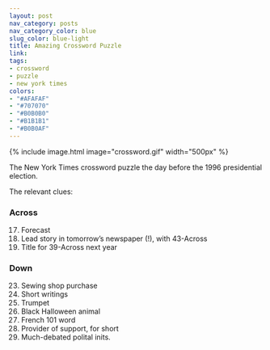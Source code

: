 ```yaml
---
layout: post
nav_category: posts
nav_category_color: blue
slug_color: blue-light
title: Amazing Crossword Puzzle
link:
tags:
- crossword
- puzzle
- new york times
colors:
- "#AFAFAF"
- "#707070"
- "#B0B0B0"
- "#B1B1B1"
- "#B0B0AF"
---
```


{% include image.html image="crossword.gif" width="500px" %}

The New York Times crossword puzzle the day before the 1996 presidential election.

<!-- more -->

The relevant clues:

### Across

17. Forecast
39. Lead story in tomorrow’s newspaper (!), with 43-Across
68. Title for 39-Across next year

### Down

23. Sewing shop purchase
27. Short writings
35. Trumpet
39. Black Halloween animal
40. French 101 word
41. Provider of support, for short
42. Much-debated polital inits.
